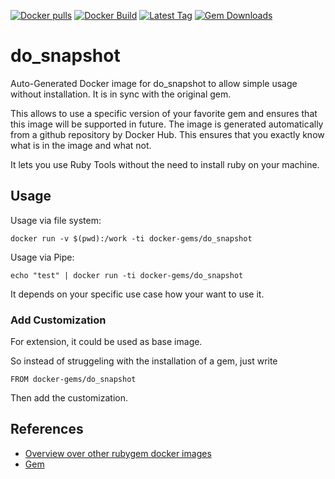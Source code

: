 [![Docker pulls](https://img.shields.io/docker/pulls/rubygem/do_snapshot.svg)](https://hub.docker.com/r/rubygem/do_snapshot/)
[![Docker Build](https://img.shields.io/docker/automated/rubygem/do_snapshot.svg)](https://hub.docker.com/r/rubygem/do_snapshot/)
[![Latest Tag](https://img.shields.io/github/tag/docker-rubygem/do_snapshot.svg)](https://hub.docker.com/r/rubygem/do_snapshot/)
[![Gem Downloads](https://img.shields.io/gem/dt/do_snapshot.svg)](https://rubygems.org/gems/do_snapshot/)
# do_snapshot

Auto-Generated Docker image for do_snapshot to allow simple usage without installation.
It is in sync with the original gem.

This allows to use a specific version of your favorite gem and ensures that this image will be supported in future.
The image is generated automatically from a github repository by Docker Hub.
This ensures that you exactly know what is in the image and what not.

It lets you use Ruby Tools without the need to install ruby on your machine.

## Usage

Usage via file system:

`docker run -v $(pwd):/work -ti docker-gems/do_snapshot`

Usage via Pipe:

`echo "test" | docker run -ti docker-gems/do_snapshot`

It depends on your specific use case how your want to use it.

### Add Customization

For extension, it could be used as base image.

So instead of struggeling with the installation of a gem, just write

`FROM docker-gems/do_snapshot`

Then add the customization.

## References

 - [Overview over other rubygem docker images](https://github.com/thinkbot/docker-rubygem)
 - [Gem](https://rubygems.org/gems/do_snapshot/)
